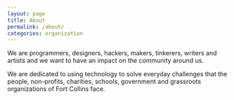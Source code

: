 ```yaml
---
layout: page
title: About
permalink: /about/
categories: organization
---
```


We are programmers, designers, hackers, makers, tinkerers, writers and artists and we want to have an impact on the community around us.


We are dedicated to using technology to solve everyday challenges that the people, non-profits, charities, schools, government and grassroots organizations of Fort Collins face.